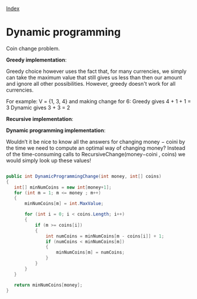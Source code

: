 [Index](https://github.com/KiraDiShira/AlgorithmsAndDataStructures/blob/master/README.md#table-of-contents)

# Dynamic programming

Coin change problem.

**Greedy implementation**:

Greedy choice however uses the fact that, for many currencies, we simply can take the maximum value that still gives us less than then our amount and ignore all other possibilities. However, greedy doesn't work for all currencies.

For example: V = {1, 3, 4} and making change for 6: Greedy gives 4 + 1 + 1 = 3 Dynamic gives 3 + 3 = 2

**Recursive implementation**:

**Dynamic programming implementation**:

Wouldn’t it be nice to know all the
answers for changing money − coini by
the time we need to compute an optimal
way of changing money?
Instead of the time-consuming calls to
RecursiveChange(money−coini
, coins)
we would simply look up these values!



 ```c#

public int DynamicProgrammingChange(int money, int[] coins)
{
    int[] minNumCoins = new int[money+1];
    for (int m = 1; m <= money ; m++)
    {
        minNumCoins[m] = int.MaxValue;

        for (int i = 0; i < coins.Length; i++)
        {
            if (m >= coins[i])
            {
                int numCoins = minNumCoins[m - coins[i]] + 1;
                if (numCoins < minNumCoins[m])
                {
                    minNumCoins[m] = numCoins;
                }
            }
        }
    }

    return minNumCoins[money];
}

 ```
